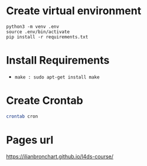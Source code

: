 # Create virtual environment
```
python3 -m venv .env
source .env/bin/activate
pip install -r requirements.txt
```

# Install Requirements
- `make : sudo apt-get install make`

# Create Crontab
```bash
crontab cron
```

# Pages url
https://ilianbronchart.github.io/l4ds-course/